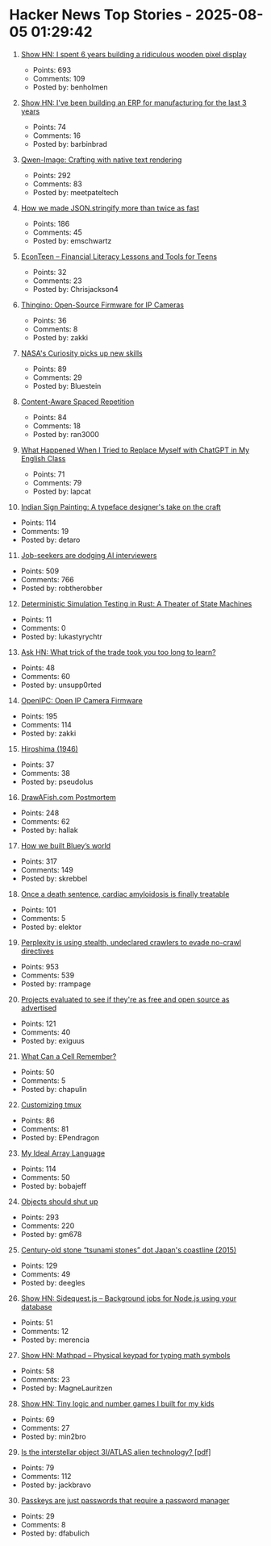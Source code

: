 # Hacker News Top Stories - 2025-08-05 01:29:42

1. [Show HN: I spent 6 years building a ridiculous wooden pixel display](https://benholmen.com/blog/kilopixel/)
   - Points: 693
   - Comments: 109
   - Posted by: benholmen

2. [Show HN: I've been building an ERP for manufacturing for the last 3 years](https://github.com/crbnos/carbon)
   - Points: 74
   - Comments: 16
   - Posted by: barbinbrad

3. [Qwen-Image: Crafting with native text rendering](https://qwenlm.github.io/blog/qwen-image/)
   - Points: 292
   - Comments: 83
   - Posted by: meetpateltech

4. [How we made JSON.stringify more than twice as fast](https://v8.dev/blog/json-stringify)
   - Points: 186
   - Comments: 45
   - Posted by: emschwartz

5. [EconTeen – Financial Literacy Lessons and Tools for Teens](https://econteen.com/)
   - Points: 32
   - Comments: 23
   - Posted by: Chrisjackson4

6. [Thingino: Open-Source Firmware for IP Cameras](https://thingino.com/)
   - Points: 36
   - Comments: 8
   - Posted by: zakki

7. [NASA's Curiosity picks up new skills](https://www.jpl.nasa.gov/news/marking-13-years-on-mars-nasas-curiosity-picks-up-new-skills/)
   - Points: 89
   - Comments: 29
   - Posted by: Bluestein

8. [Content-Aware Spaced Repetition](https://www.giacomoran.com/blog/content-aware-sr/)
   - Points: 84
   - Comments: 18
   - Posted by: ran3000

9. [What Happened When I Tried to Replace Myself with ChatGPT in My English Class](https://lithub.com/what-happened-when-i-tried-to-replace-myself-with-chatgpt-in-my-english-classroom/)
   - Points: 71
   - Comments: 79
   - Posted by: lapcat

10. [Indian Sign Painting: A typeface designer's take on the craft](https://bl.ag/indian-sign-painting-a-typeface-designers-take-on-the-craft/)
   - Points: 114
   - Comments: 19
   - Posted by: detaro

11. [Job-seekers are dodging AI interviewers](https://fortune.com/2025/08/03/ai-interviewers-job-seekers-unemployment-hiring-hr-teams/)
   - Points: 509
   - Comments: 766
   - Posted by: robtherobber

12. [Deterministic Simulation Testing in Rust: A Theater of State Machines](https://www.polarsignals.com/blog/posts/2025/07/08/dst-rust)
   - Points: 11
   - Comments: 0
   - Posted by: lukastyrychtr

13. [Ask HN: What trick of the trade took you too long to learn?](undefined)
   - Points: 48
   - Comments: 60
   - Posted by: unsupp0rted

14. [OpenIPC: Open IP Camera Firmware](https://openipc.org/à)
   - Points: 195
   - Comments: 114
   - Posted by: zakki

15. [Hiroshima (1946)](https://www.newyorker.com/magazine/1946/08/31/hiroshima)
   - Points: 37
   - Comments: 38
   - Posted by: pseudolus

16. [DrawAFish.com Postmortem](https://aldenhallak.com/blog/posts/draw-a-fish-postmortem.html)
   - Points: 248
   - Comments: 62
   - Posted by: hallak

17. [How we built Bluey’s world](https://www.itsnicethat.com/features/how-we-built-bluey-s-world-cartoon-background-scenery-art-director-catriona-drummond-animation-090725)
   - Points: 317
   - Comments: 149
   - Posted by: skrebbel

18. [Once a death sentence, cardiac amyloidosis is finally treatable](https://www.nytimes.com/2025/08/04/well/cardiac-amyloidosis.html)
   - Points: 101
   - Comments: 5
   - Posted by: elektor

19. [Perplexity is using stealth, undeclared crawlers to evade no-crawl directives](https://blog.cloudflare.com/perplexity-is-using-stealth-undeclared-crawlers-to-evade-website-no-crawl-directives/)
   - Points: 953
   - Comments: 539
   - Posted by: rrampage

20. [Projects evaluated to see if they're as free and open source as advertised](https://isitreallyfoss.com/)
   - Points: 121
   - Comments: 40
   - Posted by: exiguus

21. [What Can a Cell Remember?](https://www.quantamagazine.org/what-can-a-cell-remember-20250730/)
   - Points: 50
   - Comments: 5
   - Posted by: chapulin

22. [Customizing tmux](https://evgeniipendragon.com/posts/customizing-tmux-and-making-it-less-dreadful/)
   - Points: 86
   - Comments: 81
   - Posted by: EPendragon

23. [My Ideal Array Language](https://www.ashermancinelli.com/csblog/2025-7-20-Ideal-Array-Language.html)
   - Points: 114
   - Comments: 50
   - Posted by: bobajeff

24. [Objects should shut up](https://dustri.org/b/objects-should-shut-the-fuck-up.html)
   - Points: 293
   - Comments: 220
   - Posted by: gm678

25. [Century-old stone “tsunami stones” dot Japan's coastline (2015)](https://www.smithsonianmag.com/smart-news/century-old-warnings-against-tsunamis-dot-japans-coastline-180956448/)
   - Points: 129
   - Comments: 49
   - Posted by: deegles

26. [Show HN: Sidequest.js – Background jobs for Node.js using your database](https://docs.sidequestjs.com/quick-start)
   - Points: 51
   - Comments: 12
   - Posted by: merencia

27. [Show HN: Mathpad – Physical keypad for typing math symbols](https://www.crowdsupply.com/summa-cogni/mathpad)
   - Points: 58
   - Comments: 23
   - Posted by: MagneLauritzen

28. [Show HN: Tiny logic and number games I built for my kids](https://quizmathgenius.com/)
   - Points: 69
   - Comments: 27
   - Posted by: min2bro

29. [Is the interstellar object 3I/ATLAS alien technology? [pdf]](https://lweb.cfa.harvard.edu/~loeb/HCL25.pdf)
   - Points: 79
   - Comments: 112
   - Posted by: jackbravo

30. [Passkeys are just passwords that require a password manager](https://danfabulich.medium.com/passkeys-are-just-passwords-that-require-a-password-manager-ebb7f2fdcadf)
   - Points: 29
   - Comments: 8
   - Posted by: dfabulich

